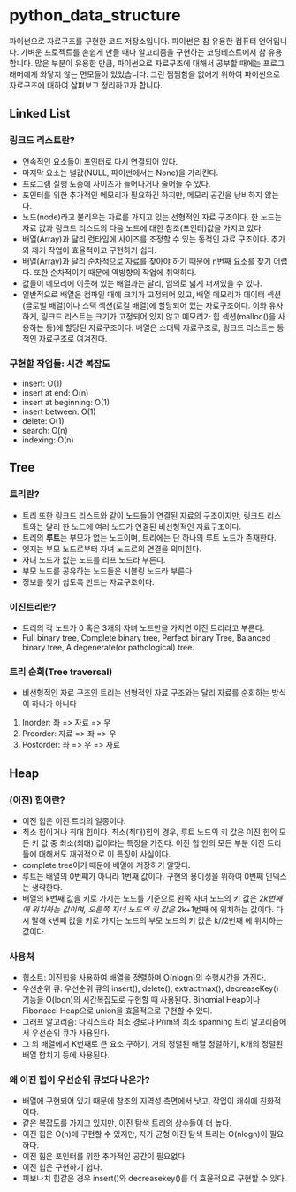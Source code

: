 # python_data_structure
파이썬으로 자료구조를 구현한 코드 저장소입니다. 파이썬은 참 유용한 컴퓨터 언어입니다. 가벼운 프로젝트를 손쉽게 만들 때나 알고리즘을 구현하는 코딩테스트에서 참 유용합니다. 많은 부분이 유용한 만큼, 파이썬으로 자료구조에 대해서 공부할 때에는 프로그래머에게 와닿지 않는 면모들이 있었습니다. 그런 찜찜함을 없애기 위하여 파이썬으로 자료구조에 대하여 살펴보고 정리하고자 합니다.

## Linked List
### 링크드 리스트란?
* 연속적인 요소들이 포인터로 다시 연결되어 있다. 
* 마지막 요소는 널값(NULL, 파이썬에서는 None)을 가리킨다. 
* 프로그램 실행 도중에 사이즈가 늘어나거나 줄어들 수 있다.
* 포인터를 위한 추가적인 메모리가 필요하긴 하지만, 메모리 공간을 낭비하지 않는다. 
* 노드(node)라고 불리우는 자료를 가지고 있는 선형적인 자료 구조이다. 한 노드는 자료 값과 링크드 리스트의 다음 노드에 대한 참조(포인터)값을 가지고 있다. 
* 배열(Array)과 달리 런타임에 사이즈를 조정할 수 있는 동적인 자료 구조이다. 추가와 제거 작업이 효율적이고 구현하기 쉽다. 
* 배열(Array)과 달리 순차적으로 자료를 찾아야 하기 때문에 n번째 요소를 찾기 어렵다. 또한 순차적이기 때문에 역방향의 작업에 취약하다. 
* 값들이 메모리에 이웃해 있는 배열과는 달리, 임의로 넓게 퍼져있을 수 있다. 
* 일반적으로 배열은 컴파일 때에 크기가 고정되어 있고, 배열 메모리가 데이터 섹션(글로벌 배열)이나 스택 섹션(로컬 배열)에 할당되어 있는 자료구조이다. 이와 유사하게, 링크드 리스트는 크기가 고정되어 있지 않고 메모리가 힙 섹션(malloc()을 사용하는 등)에 할당된 자료구조이다. 배열은 스태틱 자료구조로, 링크드 리스트는 동적인 자료구조로 여겨진다.

### 구현할 작업들: 시간 복잡도
* insert: O(1)
* insert at end: O(n)
* insert at beginning: O(1)
* insert between: O(1)
* delete: O(1)
* search: O(n)
* indexing: O(n)

## Tree
### 트리란?
* 트리 또한 링크드 리스트와 같이 노드들이 연결된 자료의 구조이지만, 링크드 리스트와는 달리 한 노드에 여러 노드가 연결된 비선형적인 자료구조이다. 
* 트리의 **루트**는 부모가 없는 노드이며, 트리에는 단 하나의 루트 노드가 존재한다. 
* 엣지는 부모 노드로부터 자녀 노드로의 연결을 의미힌다.
* 자녀 노드가 없는 노드를 리프 노드라 부른다.
* 부모 노드를 공유하는 노드들은 시블링 노드라 부른다
* 정보를 찾기 쉽도록 만드는 자료구조이다.

### 이진트리란? 
* 트리의 각 노드가 0 혹은 3개의 자녀 노드만을 가지면 이진 트리라고 부른다.
* Full binary tree, Complete binary tree, Perfect binary Tree, Balanced binary tree, A degenerate(or pathological) tree.

### 트리 순회(Tree traversal)
* 비선형적인 자료 구조인 트리는 선형적인 자료 구조와는 달리 자료를 순회하는 방식이 하나가 아니다
1. Inorder: 좌 => 자료 => 우 
2. Preorder: 자료 => 좌 => 우
3. Postorder: 좌 => 우 => 자료

## Heap
### (이진) 힙이란?
* 이진 힙은 이진 트리의 일종이다. 
* 최소 힙이거나 최대 힙이다. 최소(최대)힙의 경우, 루트 노드의 키 값은 이진 힙의 모든 키 값 중 최소(최대) 값이라는 특징을 가진다. 이진 힙 안의 모든 부분 이진 트리들에 대해서도 재귀적으로 이 특징이 사실이다.  
* complete tree이기 때문에 배열에 저장하기 알맞다.
* 루트는 배열의 0번째가 아니라 1번째 값이다. 구현의 용이성을 위하여 0번째 인덱스는 생략한다. 
* 배열의 k번째 값을 키로 가지는 노드를 기준으로 왼쪽 자녀 노드의 키 값은 2*k번째에 위치하는 값이며, 오른쪽 자녀 노드의 키 값은 2*k+1번째 에 위치하는 값이다. 다시 말해 k번째 값을 키로 가지는 노드의 부모 노드의 키 값은 k//2번째 에 위치하는 값이다. 

### 사용처
* 힙소트: 이진힙을 사용하여 배열을 정렬하며 O(nlogn)의 수행시간을 가진다.
* 우선순위 큐: 우선순위 큐의 insert(), delete(), extractmax(), decreaseKey() 기능을 O(logn)의 시간복잡도로 구현할 때 사용된다. Binomial Heap이나 Fibonacci Heap으로 union을 효율적으로 구현할 수 있다.
* 그래프 알고리즘: 다익스트라 최소 경로나 Prim의 최소 spanning 트리 알고리즘에서 우선순위 큐가 사용된다.
* 그 외 배열에서 K번째로 큰 요소 구하기, 거의 정렬된 배열 정렬하기, k개의 정렬된 배열 합치기 등에 사용된다.

### 왜 이진 힙이 우선순위 큐보다 나은가?
* 배열에 구현되어 있기 때문에 참조의 지역성 측면에서 낫고, 작업이 캐쉬에 친화적이다.
* 같은 복잡도를 가지고 있지만, 이진 탐색 트리의 상수들이 더 높다. 
* 이진 힙은 O(n)에 구현할 수 있지만, 자가 균형 이진 탐색 트리는 O(nlogn)이 필요하다.
* 이진 힙은 포인터를 위한 추가적인 공간이 필요없다
* 이진 힙은 구현하기 쉽다.
* 피보나치 힙같은 경우 insert()와 decreasekey()를 더 효율적으로 구현할 수 있다.


